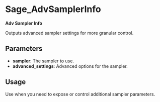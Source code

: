 # Sage_AdvSamplerInfo

**Adv Sampler Info**

Outputs advanced sampler settings for more granular control.

## Parameters
- **sampler**: The sampler to use.
- **advanced_settings**: Advanced options for the sampler.

## Usage
Use when you need to expose or control additional sampler parameters.

